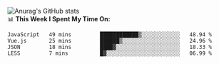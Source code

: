 
![Anurag's GitHub stats](https://github-readme-stats.vercel.app/api?username=supergczh&show_icons=true&theme=radical)
<br />
📊 **This Week I Spent My Time On:**

<!--START_SECTION:waka-->
```text
JavaScript   49 mins         ████████████▒░░░░░░░░░░░░   48.94 % 
Vue.js       25 mins         ██████▒░░░░░░░░░░░░░░░░░░   24.96 % 
JSON         18 mins         ████▓░░░░░░░░░░░░░░░░░░░░   18.33 % 
LESS         7 mins          █▓░░░░░░░░░░░░░░░░░░░░░░░   06.99 % 
```
<!--END_SECTION:waka-->

